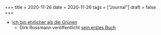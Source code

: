 +++
title = 2020-11-26
date = 2020-11-26
tags = ["Journal"]
draft = false
+++

-   [Ich bin ehrlicher als die Grünen](https://www.thepioneer.de/originals/steingarts-morning-briefing/podcasts/ich-bin-ehrlicher-als-ein-gruener)
    -   Dirk Rossmann veröffentlicht [sein erstes Buch](https://www.rossmann.de/unternehmen/presse/pressemeldungen/200914-Roman-Dirk-Rossmann.html)
